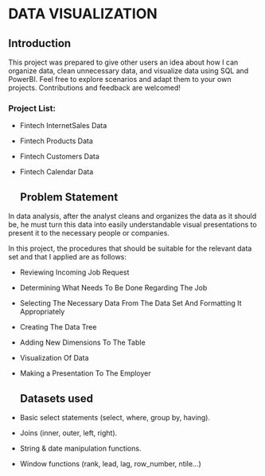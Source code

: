 # DATA VISUALIZATION

 ## Introduction

This project was prepared to give other users an idea about how I can organize data, clean unnecessary data, and visualize data using SQL and PowerBI. Feel free to explore scenarios and adapt them to your own projects. Contributions and feedback are welcomed!

 ### Project List:
- Fintech InternetSales Data
- Fintech Products Data
- Fintech Customers Data
- Fintech Calendar Data

   ## Problem Statement
In data analysis, after the analyst cleans and organizes the data as it should be, he must turn this data into easily understandable visual presentations to present it to the necessary people or companies.

In this project, the procedures that should be suitable for the relevant data set and that I applied are as follows:

- Reviewing Incoming Job Request
- Determining What Needs To Be Done Regarding The Job
- Selecting The Necessary Data From The Data Set And Formatting It Appropriately
- Creating The Data Tree
- Adding New Dimensions To The Table
- Visualization Of Data
- Making a Presentation To The Employer

    ## Datasets used

- Basic select statements (select, where, group by, having).
- Joins (inner, outer, left, right).
- String & date manipulation functions.
- Window functions (rank, lead, lag, row_number, ntile...)
